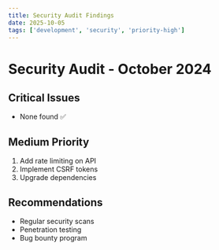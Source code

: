 ```yaml
---
title: Security Audit Findings
date: 2025-10-05
tags: ['development', 'security', 'priority-high']
---
```


# Security Audit - October 2024

## Critical Issues
- None found ✅

## Medium Priority
1. Add rate limiting on API
2. Implement CSRF tokens
3. Upgrade dependencies

## Recommendations
- Regular security scans
- Penetration testing
- Bug bounty program